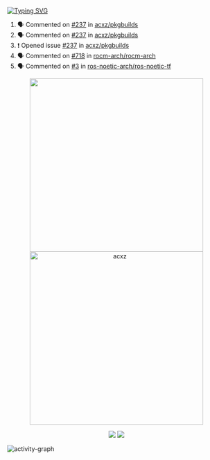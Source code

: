 [![Typing SVG](https://readme-typing-svg.herokuapp.com?size=16&color=AFFFA3&multiline=true&height=75&lines=contributing+to+robotics%2Fae%2Fml%2Fgpu;packaging+it+for+archlinux;ricer)](https://git.io/typing-svg)

<!--START_SECTION:activity-->
1. 🗣 Commented on [#237](https://github.com/acxz/pkgbuilds/issues/237) in [acxz/pkgbuilds](https://github.com/acxz/pkgbuilds)
2. 🗣 Commented on [#237](https://github.com/acxz/pkgbuilds/issues/237) in [acxz/pkgbuilds](https://github.com/acxz/pkgbuilds)
3. ❗️ Opened issue [#237](https://github.com/acxz/pkgbuilds/issues/237) in [acxz/pkgbuilds](https://github.com/acxz/pkgbuilds)
4. 🗣 Commented on [#718](https://github.com/rocm-arch/rocm-arch/issues/718) in [rocm-arch/rocm-arch](https://github.com/rocm-arch/rocm-arch)
5. 🗣 Commented on [#3](https://github.com/ros-noetic-arch/ros-noetic-tf/issues/3) in [ros-noetic-arch/ros-noetic-tf](https://github.com/ros-noetic-arch/ros-noetic-tf)
<!--END_SECTION:activity-->

<p align="center">
  <img width="400em" src=https://github-readme-stats.vercel.app/api?username=acxz&include_all_commits=true&show_icons=true />
  <img width="400em" src="https://github-readme-streak-stats.herokuapp.com/?user=acxz&" alt="acxz" />
</p>

<p align="center">
  <img src=https://github-readme-stats.vercel.app/api/top-langs/?username=acxz&layout=compact />
  <img src=https://github-profile-trophy.vercel.app/?username=acxz&row=2&column=4 />
</p>

![activity-graph](https://github-readme-activity-graph.cyclic.app/graph?username=acxz&theme=aqua)
